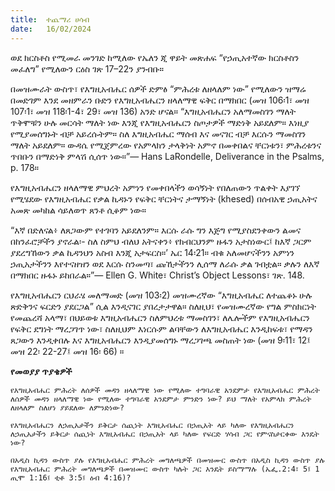 ```yaml
---
title:  ተጨማሪ ሀሳብ
date:   16/02/2024
---
```


ወደ ክርስቶስ የሚመራ መንገድ ከሚለው የኤለን ጂ ዋይት መጽሐፍ “የኃጢአተኛው ክርስቶስን መፈለግ” የሚለውን ርዕስ ገጽ 17–22ን ያንብቡ።

በመዝሙራት ውስጥ፣ የእግዚአብሔር ሰዎች ድምፅ “ምሕረቱ ለዘላለም ነው” የሚለውን ዝማሬ በመድገም እንደ መዘምራን ቡድን የእግዚአብሔርን ዘላለማዊ ፍቅር በማክበር (መዝ 106፡1፣ መዝ 107፡1፣ መዝ 118፡1-4፣ 29፣ መዝ 136) አንድ ሆናል። “እግዚአብሔርን አለማመስገን ማለት ጥቅሞቹን ሁሉ መርሳት ማለት ነው እንጂ የእግዚአብሔርን ስጦታዎች ማድነቅ አይደለም። እነዚያ የሚያመሰግኑት ብቻ አይረሱትም። ስለ እግዚአብሔር ማሰብ እና መናገር ብቻ እርሱን ማመስገን ማለት አይደለም። ውዳሴ የሚጀምረው የአምላክን ታላቅነት አምኖ በመቀበልና ቸርነቱን፣ ምሕረቱንና ጥበቡን በማድነቅ ምላሽ ሲሰጥ ነው።”— Hans LaRondelle, Deliverance in the Psalms, p. 178።

የእግዚአብሔርን ዘላለማዊ ምህረት አምነን የመቀበላችን ወሳኝነት የበለጠውን ጥልቀት እያገኘ የሚሄደው የእግዚአብሔር የቃል ኪዳኑን የፍቅር ቸርነትና ታማኝነት (khesed) በሰብአዊ ኃጢአትና አመጽ መካከል ሳይለወጥ ጸንቶ ሲቆም ነው።

“እኛ በድለናል፥ ለጸጋውም የተገባን አይደለንም። እርሱ ራሱ ግን እጅግ የሚያስደንቀውን ልመና በከንፈሮቻችን ያኖራል፡- ስለ ስምህ ብለህ አትናቀን፥ የክብርህንም ዙፋን አታስነውር፤ ከእኛ ጋርም ያደረግኸውን ቃል ኪዳንህን አስብ እንጂ አታፍርስ።’ ኤር 14፡21። ብቁ አለመሆናችንን አምነን ኃጢአታችንን እየተናዘዝን ወደ እርሱ ስንመጣ፣ ጩኸታችንን ሊሰማ ለራሱ ቃል ገብቷል። ቃሉን ለእኛ በማክበር ዙፋኑ ይከበራል።”— Ellen G. White፣ Christ’s Object Lessons፣ ገጽ. 148.

የእግዚአብሔርን ርህራሄ መለማመድ (መዝ 103፡2) መዝሙረኛው “እግዚአብሔር ለተጨቆኑ ሁሉ ጽድቅንና ፍርድን ያደርጋል” ሲል እንዲናገር ያበረታታዋል። ስለዚህ፣ የመዝሙረኛው የግል ምስክርነት የመጨረሻ አላማ፣ በህይወቱ እግዚአብሔርን ስለምህረቱ ማመስገን፣ ለሌሎችም የእግዚአብሔርን የፍቅር ደግነት ማረጋገጥ ነው፣ ስለዚህም እነርሱም ልባቸውን ለእግዚአብሔር እንዲከፍቱ፣ የማዳን ጸጋውን እንዲቀበሉ እና እግዚአብሔርን እንዲያመሰግኑ ማረጋገጫ መስጠት ነው (መዝ 9፡11፣ 12፤ መዝ 22፡ 22-27፤ መዝ 16፡ 66) ።

**የመወያያ ጥያቄዎች**

`የእግዚአብሔር ምሕረት ለሰዎች መዳን ዘላለማዊ ነው የሚለው ተግባራዊ አንደምታ የእግዚአብሔር ምሕረት ለሰዎች መዳን ዘላለማዊ ነው የሚለው ተግባራዊ አንደምታ ምንድን ነው? ይህ ማለት የአምላክ ምሕረት ለዘላለም ስለሆነ ያይደለው ለምንድነው?`

`የእግዚአብሔርን ለኃጢአታችን ይቅርታ ሰጪነት እግዚአብሔር በኃጢአት ላይ ካለው የእግዚአብሔርን ለኃጢአታችን ይቅርታ ሰጪነት እግዚአብሔር በኃጢአት ላይ ካለው የፍርድ ሃሳብ ጋር የምናስታርቀው እንዴት ነው?`

`በአዲስ ኪዳን ውስጥ ያሉ የእግዚአብሔር ምሕረት መግለጫዎች በመዝሙር ውስጥ በአዲስ ኪዳን ውስጥ ያሉ የእግዚአብሔር ምሕረት መግለጫዎች በመዝሙር ውስጥ ካሉት ጋር እንዴት ይስማማሉ (ኤፌ.2:4፣ 5፤ 1 ጢሞ 1:16፤ ቲቶ 3:5፤ ዕብ 4:16)?`